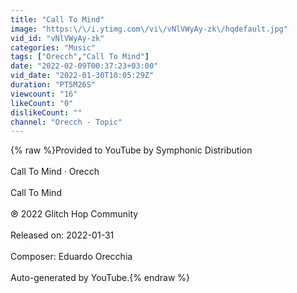 ```yaml
---
title: "Call To Mind"
image: "https:\/\/i.ytimg.com\/vi\/vNlVWyAy-zk\/hqdefault.jpg"
vid_id: "vNlVWyAy-zk"
categories: "Music"
tags: ["Orecch","Call To Mind"]
date: "2022-02-09T00:37:23+03:00"
vid_date: "2022-01-30T10:05:29Z"
duration: "PT5M26S"
viewcount: "16"
likeCount: "0"
dislikeCount: ""
channel: "Orecch - Topic"
---
```

{% raw %}Provided to YouTube by Symphonic Distribution<br /><br />Call To Mind · Orecch<br /><br />Call To Mind<br /><br />℗ 2022 Glitch Hop Community<br /><br />Released on: 2022-01-31<br /><br />Composer: Eduardo Orecchia<br /><br />Auto-generated by YouTube.{% endraw %}
